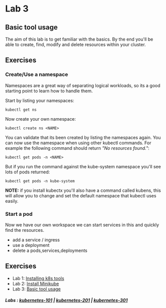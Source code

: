 # Lab 3

## Basic tool usage

The aim of this lab is to get familiar with the basics. By the end you'll be able to create, find, modify and delete resources within your cluster.

## Exercises  

### Create/Use a namespace

Namespaces are a great way of separating logical workloads, so its a good starting point to learn how to handle them.

Start by listing your namespaces:

```
kubectl get ns
```

Now create your own namespace:

```
kubectl create ns <NAME>
```

You can validate that its been created by listing the namespaces again. You can now use the namespace when using other kubectl commands. For example the following command should return _"No resources found."_:

```
kubectl get pods -n <NAME>
```

But if you run the command against the kube-system namespace you'll see lots of pods returned:

```
kubectl get pods -n kube-system
```

**NOTE:** if you install kubectx you'll also have a command called kubens, this will allow you to change and set the default namespace that kubectl uses easily.

### Start a pod

Now we have our own workspace we can start services in this and quickly find the resources.

- add a service / ingress
- use a deployment
- delete a pods,services,deployments

## Exercises

- Lab 1: [Installing k8s tools](/kubernetes-101/labs/00-tools.md)
- Lab 2: [Install Minikube](/kubernetes-101/labs/01-minikube.md)
- Lab 3: [Basic tool usage](/kubernetes-101/labs/02-basic-usage.md)

##### Labs : [kubernetes-101](/kubernetes-101/) | [kubernetes-201](/kubernetes-201/) | [kubernetes-301](/kubernetes-301/)
